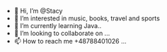 - 👋 Hi, I’m @Stacy
- 👀 I’m interested in music, books, travel and sports
- 🌱 I’m currently learning Java..
- 💞️ I’m looking to collaborate on ...
- 📫 How to reach me +48788401026 ...

<!---
Anndrozdova/Anndrozdova is a ✨ special ✨ repository because its `README.md` (this file) appears on your GitHub profile.
You can click the Preview link to take a look at your changes.
--->
